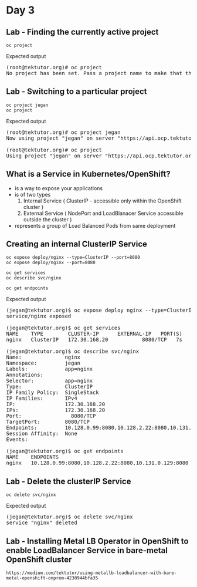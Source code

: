 # Day 3

## Lab - Finding the currently active project
```
oc project
```

Expected output
<pre>
(root@tektutor.org)# oc project
No project has been set. Pass a project name to make that the default.
</pre>


## Lab - Switching to a particular project
```
oc project jegan
oc project
```
Expected output
<pre>
(root@tektutor.org)# oc project jegan
Now using project "jegan" on server "https://api.ocp.tektutor.org:6443".

(root@tektutor.org)# oc project
Using project "jegan" on server "https://api.ocp.tektutor.org:6443".
</pre>

## What is a Service in Kubernetes/OpenShift?
- is a way to expose your applications 
- is of two types
  1. Internal Service ( ClusterIP - accessible only within the OpenShift cluster )
  2. External Service ( NodePort and LoadBlanacer Service accessible outside the cluster )
- represents a group of Load Balanced Pods from same deployment

## Creating an internal ClusterIP Service
```
oc expose deploy/nginx --type=ClusterIP --port=8080
oc expose deploy/nginx --port=8080

oc get services
oc describe svc/nginx

oc get endpoints
```

Expected output
<pre>
(jegan@tektutor.org)$ oc expose deploy nginx --type=ClusterIP --port=8080
service/nginx exposed

(jegan@tektutor.org)$ oc get services
NAME    TYPE        CLUSTER-IP      EXTERNAL-IP   PORT(S)    AGE
nginx   ClusterIP   172.30.168.20   <none>        8080/TCP   7s

(jegan@tektutor.org)$ oc describe svc/nginx
Name:              nginx
Namespace:         jegan
Labels:            app=nginx
Annotations:       <none>
Selector:          app=nginx
Type:              ClusterIP
IP Family Policy:  SingleStack
IP Families:       IPv4
IP:                172.30.168.20
IPs:               172.30.168.20
Port:              <unset>  8080/TCP
TargetPort:        8080/TCP
Endpoints:         10.128.0.99:8080,10.128.2.22:8080,10.131.0.129:8080
Session Affinity:  None
Events:            <none>

(jegan@tektutor.org)$ oc get endpoints
NAME    ENDPOINTS                                             AGE
nginx   10.128.0.99:8080,10.128.2.22:8080,10.131.0.129:8080   104s
</pre>

## Lab - Delete the clusterIP Service
```
oc delete svc/nginx
```

Expected output
<pre>
(jegan@tektutor.org)$ oc delete svc/nginx
service "nginx" deleted
</pre>

## Lab - Installing Metal LB Operator in OpenShift to enable LoadBalancer Service in bare-metal OpenShift cluster
```
https://medium.com/tektutor/using-metallb-loadbalancer-with-bare-metal-openshift-onprem-4230944bfa35
```
